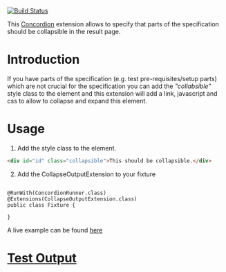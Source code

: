 [![Build Status](https://travis-ci.org/carlo-mr/concordion-collapse-output-extension.svg?branch=master)](https://travis-ci.org/carlo-mr/concordion-collapse-output-extension)

This [Concordion](http://www.concordion.org) extension allows to specify that parts of the specification should be collapsible in the result page.


# Introduction

If you have parts of the specification (e.g. test pre-requisites/setup parts) which are not crucial for the specification you can add the _"collabsible"_ style class to the element and this extension will add a link, javascript and css to allow to collapse and expand this element. 

# Usage

1. Add the style class to the element.
  ```html
<div id="id" class="collapsible">This should be collapsible.</div>
  ```
  
2. Add the CollapseOutputExtension to your fixture

```code

@RunWith(ConcordionRunner.class)
@Extensions(CollapseOutputExtension.class)
public class Fixture {

}
```

A live example can be found [here](http://carlo-mr.github.io/concordion-collapse-output-extension/spec/spec/concordion/ext/collapse/usage/Usage.html)

# [Test Output](http://carlo-mr.github.io/concordion-collapse-output-extension/spec/spec/concordion/ext/collapse/Collapse.html)

